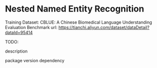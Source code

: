 # Nested Named Entity Recognition

Training Dataset: CBLUE: A Chinese Biomedical Language Understanding Evaluation Benchmark
url: https://tianchi.aliyun.com/dataset/dataDetail?dataId=95414



TODO:

description

package version dependency